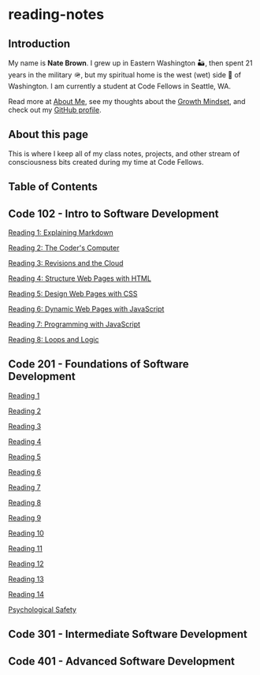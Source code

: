 # reading-notes

## Introduction

My name is **Nate Brown**. I grew up in Eastern Washington 🏜️, then spent 21 years in the military 🪖, but my spiritual home is the west (wet) side 🌲 of Washington. I am currently a student at Code Fellows in Seattle, WA.

Read more at [About Me](about-me.md), see my thoughts about the [Growth Mindset](growth-mindset.md), and check out my [GitHub profile](https://github.com/nate-brown-1).

## About this page

This is where I keep all of my class notes, projects, and other stream of consciousness bits created during my time at Code Fellows.

## Table of Contents

## Code 102 - Intro to Software Development

[Reading 1: Explaining Markdown](courses/code-102/01-explaining-markdown.md)

[Reading 2: The Coder's Computer](courses/code-102/02-coder-computer.md)

[Reading 3: Revisions and the Cloud](courses/code-102/03-revisions-cloud.md)

[Reading 4: Structure Web Pages with HTML](courses/code-102/04-structure-html.md)

[Reading 5: Design Web Pages with CSS](courses/code-102/05-design-css.md)

[Reading 6: Dynamic Web Pages with JavaScript](courses/code-102/06-dynamic-javascript.md)

[Reading 7: Programming with JavaScript](courses/code-102/07-programming-javascript.md)

[Reading 8: Loops and Logic](courses/code-102/08-operators-loops.md)

## Code 201 - Foundations of Software Development

[Reading 1](courses/code-201/class-01.md)

[Reading 2](courses/code-201/class-02.md)

[Reading 3](courses/code-201/class-03.md)

[Reading 4](courses/code-201/class-04.md)

[Reading 5](courses/code-201/class-05.md)

[Reading 6](courses/code-201/class-06.md)

[Reading 7](courses/code-201/class-07.md)

[Reading 8](courses/code-201/class-08.md)

[Reading 9](courses/code-201/class-09.md)

[Reading 10](courses/code-201/class-10.md)

[Reading 11](courses/code-201/class-11.md)

[Reading 12](courses/code-201/class-12.md)

[Reading 13](courses/code-201/class-13.md)

[Reading 14](courses/code-201/class-14.md)

[Psychological Safety](courses/code-201/psych-safety.md)

## Code 301 - Intermediate Software Development

## Code 401 - Advanced Software Development

